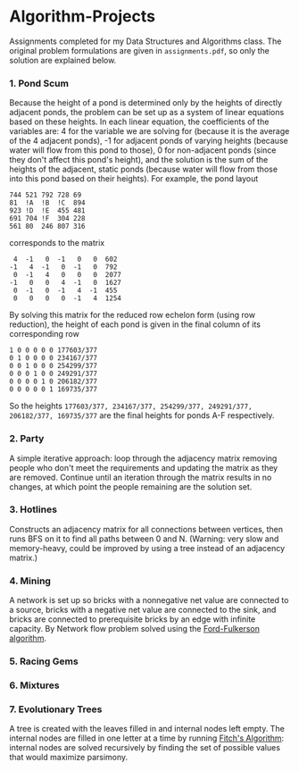# Algorithm-Projects
Assignments completed for my Data Structures and Algorithms class. The original problem formulations are given in ```assignments.pdf```, so only the solution are explained below.

### 1. Pond Scum
Because the height of a pond is determined only by the heights of directly adjacent ponds, the problem can be set up as a system of linear equations based on these heights. In each linear equation, the coefficients of the variables are: 4 for the variable we are solving for (because it is the average of the 4 adjacent ponds), -1 for adjacent ponds of varying heights (because water will flow from this pond to those), 0 for non-adjacent ponds (since they don't affect this pond's height), and the solution is the sum of the heights of the adjacent, static ponds (because water will flow from those into this pond based on their heights). For example, the pond layout 
```
744 521 792 728 69 
81  !A  !B  !C  894 
923 !D  !E  455 481 
691 704 !F  304 228 
561 80  246 807 316
```
corresponds to the matrix
```
 4  -1   0  -1   0   0  602 
-1   4  -1   0  -1   0  792 
 0  -1   4   0   0   0  2077 
-1   0   0   4  -1   0  1627 
 0  -1   0  -1   4  -1  455 
 0   0   0   0  -1   4  1254 
```
By solving this matrix for the reduced row echelon form (using row reduction), the height of each pond is given in the final column of its corresponding row
```
1 0 0 0 0 0 177603/377 
0 1 0 0 0 0 234167/377 
0 0 1 0 0 0 254299/377 
0 0 0 1 0 0 249291/377 
0 0 0 0 1 0 206182/377 
0 0 0 0 0 1 169735/377 
```
So the heights ```177603/377, 234167/377, 254299/377, 249291/377, 206182/377, 169735/377``` are the final heights for ponds A-F respectively.

### 2. Party
A simple iterative approach: loop through the adjacency matrix removing people who don't meet the requirements and updating the matrix as they are removed. Continue until an iteration through the matrix results in no changes, at which point the people remaining are the solution set.

### 3. Hotlines
Constructs an adjacency matrix for all connections between vertices, then runs BFS on it to find all paths between 0 and N. (Warning: very slow and memory-heavy, could be improved by using a tree instead of an adjacency matrix.)

### 4. Mining
A network is set up so bricks with a nonnegative net value are connected to a source, bricks with a negative net value are connected to the sink, and bricks are connected to prerequisite bricks by an edge with infinite capacity. By Network flow problem solved using the [Ford-Fulkerson algorithm](https://en.wikipedia.org/wiki/Ford%E2%80%93Fulkerson_algorithm). 

### 5. Racing Gems

### 6. Mixtures


### 7. Evolutionary Trees
A tree is created with the leaves filled in and internal nodes left empty. The internal nodes are filled in one letter at a time by running [Fitch's Algorithm](http://www.cs.ubc.ca/labs/beta/Courses/CPSC536A-01/Class10/class10-notes.html): internal nodes are solved recursively by finding the set of possible values that would maximize parsimony. 

